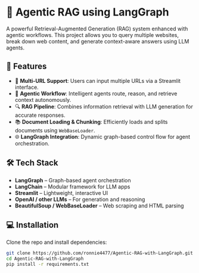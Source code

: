 # 🤖 Agentic RAG using LangGraph

A powerful Retrieval-Augmented Generation (RAG) system enhanced with agentic workflows. This project allows you to query multiple websites, break down web content, and generate context-aware answers using LLM agents.

## 🚀 Features

- 🔗 **Multi-URL Support**: Users can input multiple URLs via a Streamlit interface.
- 🧠 **Agentic Workflow**: Intelligent agents route, reason, and retrieve context autonomously.
- 🔍 **RAG Pipeline**: Combines information retrieval with LLM generation for accurate responses.
- 📚 **Document Loading & Chunking**: Efficiently loads and splits documents using `WebBaseLoader`.
- 🌐 **LangGraph Integration**: Dynamic graph-based control flow for agent orchestration.

## 🛠️ Tech Stack

- **LangGraph** – Graph-based agent orchestration
- **LangChain** – Modular framework for LLM apps
- **Streamlit** – Lightweight, interactive UI
- **OpenAI / other LLMs** – For generation and reasoning
- **BeautifulSoup / WebBaseLoader** – Web scraping and HTML parsing


## 💻 Installation

Clone the repo and install dependencies:

```bash
git clone https://github.com/ronnie4477/Agentic-RAG-with-LangGraph.git
cd Agentic-RAG-with-LangGraph
pip install -r requirements.txt
